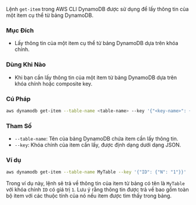 Lệnh `get-item` trong AWS CLI DynamoDB được sử dụng để lấy thông tin của một item cụ thể từ bảng DynamoDB.

### Mục Đích

- Lấy thông tin của một item cụ thể từ bảng DynamoDB dựa trên khóa chính.

### Dùng Khi Nào

- Khi bạn cần lấy thông tin của một item từ bảng DynamoDB dựa trên khóa chính hoặc composite key.

### Cú Pháp

```bash
aws dynamodb get-item --table-name <table-name> --key '{"<key-name>": {"<key-type>": "<key-value>"}}'
```

### Tham Số

- `--table-name`: Tên của bảng DynamoDB chứa item cần lấy thông tin.
- `--key`: Khóa chính của item cần lấy, được định dạng dưới dạng JSON.

### Ví dụ

```bash
aws dynamodb get-item --table-name MyTable --key '{"ID": {"N": "1"}}'
```

Trong ví dụ này, lệnh sẽ trả về thông tin của item từ bảng có tên là `MyTable` với khóa chính `ID` có giá trị `1`. Lưu ý rằng thông tin được trả về bao gồm toàn bộ item với các thuộc tính của nó nếu item được tìm thấy trong bảng.
